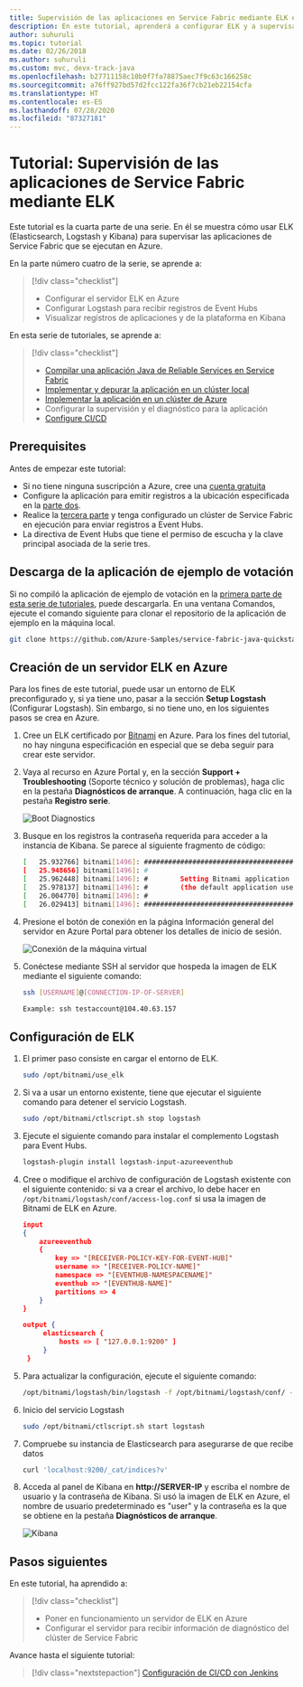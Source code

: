 ```yaml
---
title: Supervisión de las aplicaciones en Service Fabric mediante ELK en Azure
description: En este tutorial, aprenderá a configurar ELK y a supervisar las aplicaciones de Service Fabric.
author: suhuruli
ms.topic: tutorial
ms.date: 02/26/2018
ms.author: suhuruli
ms.custom: mvc, devx-track-java
ms.openlocfilehash: b27711158c10b0f7fa78875aec7f9c63c166258c
ms.sourcegitcommit: a76ff927bd57d2fcc122fa36f7cb21eb22154cfa
ms.translationtype: HT
ms.contentlocale: es-ES
ms.lasthandoff: 07/28/2020
ms.locfileid: "87327181"
---
```

# <a name="tutorial-monitor-your-service-fabric-applications-using-elk"></a>Tutorial: Supervisión de las aplicaciones de Service Fabric mediante ELK

Este tutorial es la cuarta parte de una serie. En él se muestra cómo usar ELK (Elasticsearch, Logstash y Kibana) para supervisar las aplicaciones de Service Fabric que se ejecutan en Azure.

En la parte número cuatro de la serie, se aprende a:
> [!div class="checklist"]
> * Configurar el servidor ELK en Azure
> * Configurar Logstash para recibir registros de Event Hubs
> * Visualizar registros de aplicaciones y de la plataforma en Kibana

En esta serie de tutoriales, se aprende a:
> [!div class="checklist"]
> * [Compilar una aplicación Java de Reliable Services en Service Fabric](service-fabric-tutorial-create-java-app.md)
> * [Implementar y depurar la aplicación en un clúster local](service-fabric-tutorial-debug-log-local-cluster.md)
> * [Implementar la aplicación en un clúster de Azure](service-fabric-tutorial-java-deploy-azure.md)
> * Configurar la supervisión y el diagnóstico para la aplicación
> * [Configure CI/CD](service-fabric-tutorial-java-jenkins.md)

## <a name="prerequisites"></a>Prerequisites

Antes de empezar este tutorial:

* Si no tiene ninguna suscripción a Azure, cree una [cuenta gratuita](https://azure.microsoft.com/free/?WT.mc_id=A261C142F)
* Configure la aplicación para emitir registros a la ubicación especificada en la [parte dos](service-fabric-tutorial-debug-log-local-cluster.md).
* Realice la [tercera parte](service-fabric-tutorial-java-deploy-azure.md) y tenga configurado un clúster de Service Fabric en ejecución para enviar registros a Event Hubs.
* La directiva de Event Hubs que tiene el permiso de escucha y la clave principal asociada de la serie tres.

## <a name="download-the-voting-sample-application"></a>Descarga de la aplicación de ejemplo de votación

Si no compiló la aplicación de ejemplo de votación en la [primera parte de esta serie de tutoriales](service-fabric-tutorial-create-java-app.md), puede descargarla. En una ventana Comandos, ejecute el comando siguiente para clonar el repositorio de la aplicación de ejemplo en la máquina local.

```bash
git clone https://github.com/Azure-Samples/service-fabric-java-quickstart
```

## <a name="create-an-elk-server-in-azure"></a>Creación de un servidor ELK en Azure

Para los fines de este tutorial, puede usar un entorno de ELK preconfigurado y, si ya tiene uno, pasar a la sección **Setup Logstash** (Configurar Logstash). Sin embargo, si no tiene uno, en los siguientes pasos se crea en Azure.

1. Cree un ELK certificado por [Bitnami](https://ms.portal.azure.com/#create/bitnami.elk4-6) en Azure. Para los fines del tutorial, no hay ninguna especificación en especial que se deba seguir para crear este servidor.

2. Vaya al recurso en Azure Portal y, en la sección **Support + Troubleshooting** (Soporte técnico y solución de problemas), haga clic en la pestaña **Diagnósticos de arranque**. A continuación, haga clic en la pestaña **Registro serie**.

    ![Boot Diagnostics](./media/service-fabric-tutorial-java-elk/bootdiagnostics.png)
3. Busque en los registros la contraseña requerida para acceder a la instancia de Kibana. Se parece al siguiente fragmento de código:

    ```bash
    [   25.932766] bitnami[1496]: #########################################################################
    [   25.948656] bitnami[1496]: #                                                                       #
    [   25.962448] bitnami[1496]: #        Setting Bitnami application password to '[PASSWORD]'           #
    [   25.978137] bitnami[1496]: #        (the default application username is 'user')                   #
    [   26.004770] bitnami[1496]: #                                                                       #
    [   26.029413] bitnami[1496]: #########################################################################
    ```

4. Presione el botón de conexión en la página Información general del servidor en Azure Portal para obtener los detalles de inicio de sesión.

    ![Conexión de la máquina virtual](./media/service-fabric-tutorial-java-elk/vmconnection.png)

5. Conéctese mediante SSH al servidor que hospeda la imagen de ELK mediante el siguiente comando:

    ```bash
    ssh [USERNAME]@[CONNECTION-IP-OF-SERVER]

    Example: ssh testaccount@104.40.63.157
    ```

## <a name="set-up-elk"></a>Configuración de ELK

1. El primer paso consiste en cargar el entorno de ELK.

    ```bash
    sudo /opt/bitnami/use_elk
    ```

2. Si va a usar un entorno existente, tiene que ejecutar el siguiente comando para detener el servicio Logstash.

    ```bash
    sudo /opt/bitnami/ctlscript.sh stop logstash
    ```

3. Ejecute el siguiente comando para instalar el complemento Logstash para Event Hubs.

    ```bash
    logstash-plugin install logstash-input-azureeventhub
    ```

4. Cree o modifique el archivo de configuración de Logstash existente con el siguiente contenido: si va a crear el archivo, lo debe hacer en ```/opt/bitnami/logstash/conf/access-log.conf``` si usa la imagen de Bitnami de ELK en Azure.

    ```json
    input
    {
        azureeventhub
        {
            key => "[RECEIVER-POLICY-KEY-FOR-EVENT-HUB]"
            username => "[RECEIVER-POLICY-NAME]"
            namespace => "[EVENTHUB-NAMESPACENAME]"
            eventhub => "[EVENTHUB-NAME]"
            partitions => 4
        }
    }

    output {
         elasticsearch {
             hosts => [ "127.0.0.1:9200" ]
         }
     }
    ```

5. Para actualizar la configuración, ejecute el siguiente comando:

    ```bash
    /opt/bitnami/logstash/bin/logstash -f /opt/bitnami/logstash/conf/ --config.test_and_exit
    ```

6. Inicio del servicio Logstash

    ```bash
    sudo /opt/bitnami/ctlscript.sh start logstash
    ```

7. Compruebe su instancia de Elasticsearch para asegurarse de que recibe datos

    ```bash
    curl 'localhost:9200/_cat/indices?v'
    ```

8. Acceda al panel de Kibana en **http:\//SERVER-IP** y escriba el nombre de usuario y la contraseña de Kibana. Si usó la imagen de ELK en Azure, el nombre de usuario predeterminado es "user" y la contraseña es la que se obtiene en la pestaña **Diagnósticos de arranque**.

    ![Kibana](./media/service-fabric-tutorial-java-elk/kibana.png)

## <a name="next-steps"></a>Pasos siguientes

En este tutorial, ha aprendido a:

> [!div class="checklist"]
> * Poner en funcionamiento un servidor de ELK en Azure
> * Configurar el servidor para recibir información de diagnóstico del clúster de Service Fabric

Avance hasta el siguiente tutorial:
> [!div class="nextstepaction"]
> [Configuración de CI/CD con Jenkins](service-fabric-tutorial-java-jenkins.md)
